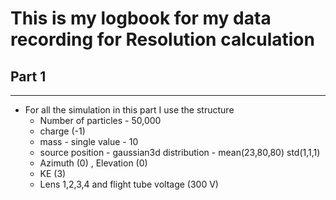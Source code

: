 # This is my logbook for my data recording for Resolution calculation

## Part 1
---
- For all the simulation in this part I use the structure 
    - Number of particles - 50,000
    - charge (-1)
    - mass -  single value - 10
    - source position - gaussian3d distribution - mean(23,80,80) std(1,1,1)
    - Azimuth (0) , Elevation (0)
    - KE (3)
    - Lens 1,2,3,4 and flight tube voltage (300 V)